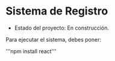 <h1> Sistema de Registro</h1>

- Estado del proyecto: En construcción.

Para ejecutar el sistema, debes poner: 

'''npm install react'''
